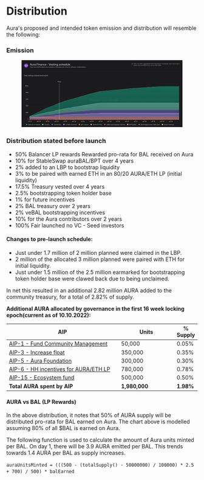 # Distribution

Aura's proposed and intended token emission and distribution will resemble the following:

### Emission

<figure><img src="../../../.gitbook/assets/telegram-cloud-photo-size-1-4915695117038365511-y.jpg" alt=""><figcaption></figcaption></figure>

### Distribution stated before launch

* 50% Balancer LP rewards Rewarded pro-rata for BAL received on Aura
* 10% for StableSwap auraBAL/BPT over 4 years
* 2% added to an LBP to bootstrap liquidity
* 3% to be paired with earned ETH in an 80/20 AURA/ETH LP (initial liquidity)
* 17.5% Treasury vested over 4 years
* 2.5% bootstrapping token holder base
* 1% for future incentives
* 2% BAL treasury over 2 years
* 2% veBAL bootstrapping incentives
* 10% for the Aura contributors over 2 years
* 100% Fair launched no VC - Seed investors

#### Changes to pre-launch schedule:

* Just under 1.7 million of 2 million planned were claimed in the LBP.
* 2 million of the allocated 3 million planned were paired with ETH for initial liquidity.
* Just under 1.5 million of the 2.5 million earmarked for bootstrapping token holder base were clawed back due to being unclaimed.

In net this resulted in an additional 2.82 million AURA added to the community treasury, for a total of 2.82% of supply.

**Additional AURA allocated by governance in the first 16 week locking epoch(current as of 10.10.2022):**

<table><thead><tr><th width="436">AIP</th><th width="181.33333333333331">Units</th><th>% Supply</th></tr></thead><tbody><tr><td><a href="https://forum.aura.finance/t/aip-1-community-management-and-growth/21">AIP-1 - Fund Community Management</a></td><td>50,000</td><td>0.05%</td></tr><tr><td><a href="https://forum.aura.finance/t/aip-3-increasing-aura-float-and-liquidity-while-building-dao-runway/92/23">AIP-3 - Increase float</a></td><td>350,000</td><td>0.35%</td></tr><tr><td><a href="https://forum.aura.finance/t/aip-5-aura-foundation-funding-proposal/104/19">AIP-5 - Aura Foundation</a></td><td>300,000</td><td>0.30%</td></tr><tr><td><a href="https://forum.aura.finance/t/aip-6-deepening-aura-eth-liquidity-with-hidden-hand-incentives-from-treasury/108/8">AIP-6 - HH incentives for AURA/ETH LP</a></td><td>780,000</td><td>0.78%</td></tr><tr><td><a href="https://forum.aura.finance/t/aip-15-aura-ecosystem-fund/204/14">AIP-15 - Ecosystem fund</a></td><td>500,000</td><td>0.50%</td></tr><tr><td><strong>Total AURA spent by AIP</strong></td><td><strong>1,980,000</strong></td><td><strong>1.98%</strong></td></tr></tbody></table>



#### AURA vs BAL (LP Rewards)

In the above distribution, it notes that 50% of AURA supply will be distributed pro-rata for BAL earned on Aura. The chart above is modelled assuming 80% of all $BAL is earned on Aura.

The following function is used to calculate the amount of Aura units minted per BAL. On day 1, there will be 3.9 AURA emitted per BAL. This trends towards 1.4 AURA per BAL as supply increases.

`auraUnitsMinted = (((500 - (totalSupply() - 50000000) / 100000) * 2.5 + 700) / 500) * balEarned`

